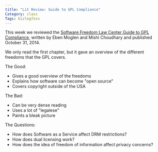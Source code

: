 ```yaml
---
title: "Lit Review: Guide to GPL Compliance"
Category: class
Tags: bizlegfoss
---
```


This week we reviewed the [Software Freedom Law Center Guide to GPL Compliance][SFLCGGC], written by Eben Moglen and Mishi Choudhary and published October 31, 2014.

We only read the first chapter, but it gave an overview of the different freedoms that the GPL covers.

The Good:

- Gives a good overview of the freedoms
- Explains how software can become "open source"
- Covers copyright outside of the USA

The Bad:

- Can be very dense reading
- Uses a lot of "legalese"
- Paints a bleak picture

The Questions:

- How does Software as a Service affect DRM restrictions?
- How does dual licensing work?
- How does the idea of freedom of information affect privacy concerns?

[SFLCGGC]: http://bizlegfoss-ritigm.rhcloud.com/static/books/SFLC-Guide_to_GPL_Compliance_2d_ed.pdf
